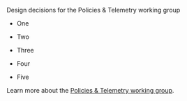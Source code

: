 Design decisions for the Policies & Telemetry working group

* One

* Two

* Three

* Four

* Five

Learn more about the [Policies & Telemetry working group](https://github.com/istio/community/blob/master/WORKING-GROUPS.md#policies-and-telemetry).
